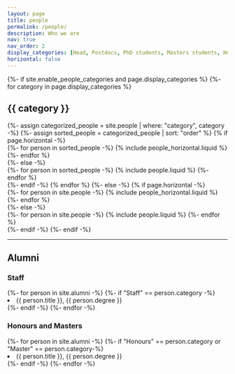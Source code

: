 ```yaml
---
layout: page
title: people
permalink: /people/
description: Who we are
nav: true
nav_order: 2
display_categories: [Head, Postdocs, PhD students, Masters students, Honours students]
horizontal: false
---
```


<!-- pages/people.md -->
<div class="people">
{%- if site.enable_people_categories and page.display_categories %}
  <!-- Display categorized people -->
  {%- for category in page.display_categories %}
  <h2 class="category">{{ category }}</h2>
  {%- assign categorized_people = site.people | where: "category", category -%}
  {%- assign sorted_people = categorized_people | sort: "order" %}
  <!-- Generate cards for all people -->
  {% if page.horizontal -%}
  <div class="container">
    <div class="row row-cols-2">
    {%- for person in sorted_people -%}
      {% include people_horizontal.liquid %}
    {%- endfor %}
    </div>
  </div>
  {%- else -%}
  <div class="grid">
    {%- for person in sorted_people -%}
      {% include people.liquid %}
    {%- endfor %}
  </div>
  {%- endif -%}
  {% endfor %}
{%- else -%}
  <!-- Generate cards for all people -->
  {% if page.horizontal -%}
  <div class="container">
    <div class="row row-cols-2">
    {%- for person in site.people -%}
      {% include people_horizontal.liquid %}
    {%- endfor %}
    </div>
  </div>
  {%- else -%}
  <div class="grid">
    {%- for person in site.people -%}
      {% include people.liquid %}
    {%- endfor %}
  </div>
  {%- endif -%}
{%- endif -%}
</div>

---

## Alumni

### Staff

<div>
  {%- for person in site.alumni -%}
    {%- if "Staff" == person.category -%}
      <li class="tab">{{ person.title }}, {{ person.degree }}</li>
    {%- endif -%}
  {%- endfor -%}
  <br>
</div>

<!--
% ### Postdocs
<div>
{%- for person in site.alumni -%}
  {%- if "Postdoc" == person.category -%}
    <li class="tab">{{ person.title }}, {{ person.degree }}</li>
  {%- endif -%}
{%- endfor -%}
</div>

### PhD students
<div>
{%- for person in site.alumni -%}
  {%- if "PhD" == person.category -%}
    <li class="tab">{{ person.title }}, {{ person.degree }}</li>
  {%- endif -%}
{%- endfor -%}
</div>
-->

### Honours and Masters

<div>
{%- for person in site.alumni -%}
  {%- if "Honours" == person.category or "Master" == person.category-%}
    <li class="tab">{{ person.title }}, {{ person.degree }}</li>
  {%- endif -%}
{%- endfor -%}
</div>
